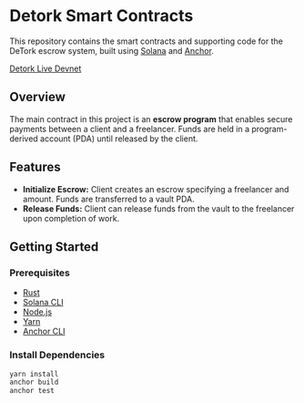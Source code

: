 # Detork Smart Contracts

This repository contains the smart contracts and supporting code for the DeTork escrow system, built using [Solana](https://solana.com/) and [Anchor](https://book.anchor-lang.com/).

[Detork Live Devnet](https://detork.vercel.app)

## Overview

The main contract in this project is an **escrow program** that enables secure payments between a client and a freelancer. Funds are held in a program-derived account (PDA) until released by the client.

## Features

- **Initialize Escrow:** Client creates an escrow specifying a freelancer and amount. Funds are transferred to a vault PDA.
- **Release Funds:** Client can release funds from the vault to the freelancer upon completion of work.


## Getting Started

### Prerequisites

- [Rust](https://www.rust-lang.org/tools/install)
- [Solana CLI](https://docs.solana.com/cli/install-solana-cli-tools)
- [Node.js](https://nodejs.org/)
- [Yarn](https://yarnpkg.com/)
- [Anchor CLI](https://book.anchor-lang.com/getting_started/installation.html)

### Install Dependencies

```sh
yarn install
anchor build
anchor test
```